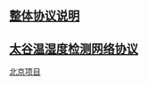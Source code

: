 
<a href="协议.md">整体协议说明</a>  
-----
<a href="太谷温湿度检测网络协议.md">太谷温湿度检测网络协议</a>  
-----
<a href="北京项目.md">北京项目</a>   
